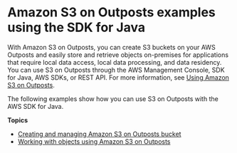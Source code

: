 # Amazon S3 on Outposts examples using the SDK for Java<a name="S3OutpostsJavaExamples"></a>

With Amazon S3 on Outposts, you can create S3 buckets on your AWS Outposts and easily store and retrieve objects on\-premises for applications that require local data access, local data processing, and data residency\. You can use S3 on Outposts through the AWS Management Console, SDK for Java, AWS SDKs, or REST API\. For more information, see [Using Amazon S3 on Outposts](https://docs.aws.amazon.com/AmazonS3/latest/dev/S3onOutposts.html)\. 

The following examples show how you can use S3 on Outposts with the AWS SDK for Java\.

**Topics**
+ [Creating and managing Amazon S3 on Outposts bucket](S3OutpostsBucketJava.md)
+ [Working with objects using Amazon S3 on Outposts](S3OutpostsObjectJava.md)